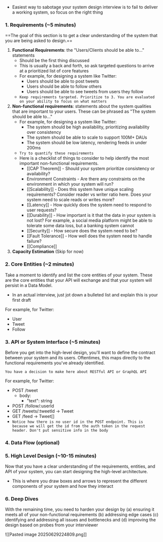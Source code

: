 

- Easiest way to sabotage your system design interview is to fail to deliver a working system, so focus on the right thing

### 1. Requirements (~5 minutes)
==The goal of this section is to get a clear understanding of the system that you are being asked to design.==
1. **Functional Requirements**: the "Users/Clients should be able to..." statements
	- Should be the first thing discussed
	- This is usually a back and forth, so ask targeted questions to arrive at a prioritized list of core features
	- For example, for designing a system like Twitter:
		- Users should be able to post tweets
		- Users should be able to follow others
		- Users should be able to see tweets from users they follow
	- `Keep requirements targeted. Prioritize to 3. You are evaluated on your ability to focus on what matters`
2. **Non-functional requirements**: statements about the system qualities that are important to your users. These can be phrased as "The system should be able to..."
	- For example, for designing a system like Twitter:
		- The system should be high availability, prioritizing availability over consistency
		- The system should be able to scale to support 100M+ DAUs
		- The system should be low latency, rendering feeds in under 200ms
	- `Try to quantify these requirements`
	- Here is a checklist of things to consider to help identify the most important non-functional requirements. 
		- [[CAP Theorem]] - Should your system prioritize consistency or availability?
		- Environment Constraints - Are there any constraints on the environment in which your system will run?
		- [[Scalability]] - Does this system have unique scaling requirements? Consider reader vs writer ratio here. Does your system need to scale reads or writes more?
		- [[Latency]] - How quickly does the system need to respond to user requests?
		- [[Durability]] - How important is it that the data in your system is not lost? For example, a social media platform might be able to tolerate some data loss, but a banking system cannot
		- [[Security]] - How secure does the system need to be? 
		- [[Fault Tolerance]] - How well does the system need to handle failure?
		- [[Compliance]]
3. **Capacity Estimation** (Skip for now)

### 2. Core Entities (~2 minutes)
Take a moment to identify and list the core entities of your system. These are the core entities that your API will exchange and that your system will persist in a Data Model. 
- In an actual interview, just jot down a bulleted list and explain this is your first draft

For example, for Twitter:
- User
- Tweet
- Follow

### 3. API or System Interface (~5 minutes)
Before you get into the high-level design, you'll want to define the contract between your system and its users. Oftentimes, this maps directly to the functional requirements you've already identified. 

`You have a decision to make here about RESTful API or GraphQL API`

For example, for Twitter:
- POST /tweet
	- body: 
		- "text": string
- POST /follow/:userId
- GET /tweets/:tweetId -> Tweet
- GET /feed -> Tweet[]
- `Notice how there is no user id in the POST endpoint. This is because we will get the id from the auth token in the request header. Don't put sensitive info in the body`

### 4. Data Flow (optional)
### 5. High Level Design (~10-15 minutes)
Now that you have a clear understanding of the requirements, entities, and API of your system, you can start designing the high-level architecture. 
- This is where you draw boxes and arrows to represent the different components of your system and how they interact

### 6. Deep Dives
With the remaining time, you need to harden your design by (a) ensuring it meets all of your non-functional requirements (b) addressing edge cases (c) identifying and addressing all issues and bottlenecks and (d) improving the design based on probes from your interviewer

![[Pasted image 20250629224809.png]]
